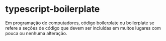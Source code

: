 # typescript-boilerplate

Em programação de computadores, código boilerplate ou boilerplate se refere a seções de código que devem ser incluídas em muitos lugares com pouca ou nenhuma alteração.
